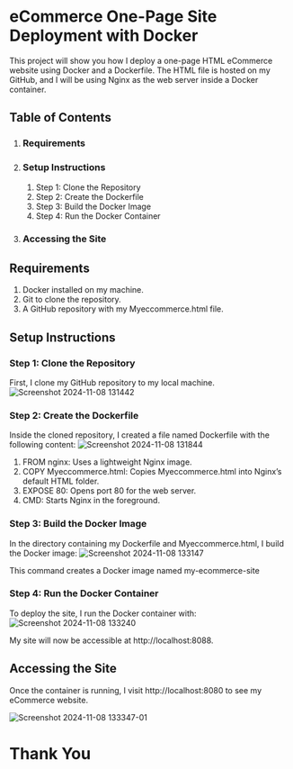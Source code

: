 # eCommerce One-Page Site Deployment with Docker
This project will show you how I deploy a one-page HTML eCommerce website using Docker and a Dockerfile. The HTML file is hosted on my GitHub, and I will be using Nginx as the web server inside a Docker container.

## Table of Contents
1.  ### Requirements
2.  ### Setup Instructions
      1.  Step 1: Clone the Repository
      2.  Step 2: Create the Dockerfile
      3.  Step 3: Build the Docker Image
      4.  Step 4: Run the Docker Container
3.  ### Accessing the Site

## Requirements
1.  Docker installed on my machine.
2.  Git to clone the repository.
3.  A GitHub repository with my Myeccommerce.html file.

## Setup Instructions
### Step 1: Clone the Repository
First, I clone my GitHub repository to my local machine.
![Screenshot 2024-11-08 131442](https://github.com/user-attachments/assets/02c273ef-4d1a-4842-b9f2-cb82f850eaac)

### Step 2: Create the Dockerfile
Inside the cloned repository, I created a file named Dockerfile with the following content:
![Screenshot 2024-11-08 131844](https://github.com/user-attachments/assets/c3b0d51d-a2cc-4d9d-aa11-2438834202f6)

1.  FROM nginx: Uses a lightweight Nginx image.
2.  COPY Myeccommerce.html: Copies Myeccommerce.html into Nginx’s default HTML folder.
3.  EXPOSE 80: Opens port 80 for the web server.
4.  CMD: Starts Nginx in the foreground.

### Step 3: Build the Docker Image
In the directory containing my Dockerfile and Myeccommerce.html, I build the Docker image:
![Screenshot 2024-11-08 133147](https://github.com/user-attachments/assets/c28bab34-0251-484b-8fe7-8ea64e078000)

This command creates a Docker image named my-ecommerce-site

### Step 4: Run the Docker Container
To deploy the site, I run the Docker container with:
![Screenshot 2024-11-08 133240](https://github.com/user-attachments/assets/5f6d89b8-9a31-4b17-99b1-6ed9c5696982)

My site will now be accessible at http://localhost:8088.


## Accessing the Site
Once the container is running, I visit http://localhost:8080 to see my eCommerce website.

![Screenshot 2024-11-08 133347-01](https://github.com/user-attachments/assets/a3fcf2de-17c4-4871-aeb4-ad004d5a5205)


# Thank You
